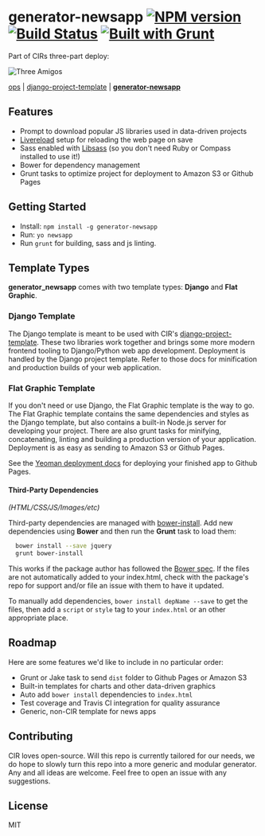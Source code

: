 # generator-newsapp [![NPM version](https://badge.fury.io/js/generator-newsapp.png)](http://badge.fury.io/js/generator-newsapp) [![Build Status](https://secure.travis-ci.org/cirlabs/generator-newsapp.png?branch=master)](http://travis-ci.org/cirlabs/generator-newsapp) [![Built with Grunt](https://cdn.gruntjs.com/builtwith.png)](http://gruntjs.com/)

Part of CIRs three-part deploy:

![Three Amigos](http://collider.com/wp-content/uploads/three-amigos-blu-ray-slice.jpg)

[ops](https://github.com/BayCitizen/ops) | [django-project-template](https://github.com/cirlabs/django-project-template) | [**generator-newsapp**](https://github.com/cirlabs/generator-newsapp/)

## Features

- Prompt to download popular JS libraries used in data-driven projects
- [Livereload](http://livereload.com/) setup for reloading the web page on save
- Sass enabled with [Libsass](https://github.com/hcatlin/libsass) (so you don't need Ruby or Compass installed to use it!)
- Bower for dependency management
- Grunt tasks to optimize project for deployment to Amazon S3 or Github Pages

## Getting Started

- Install: `npm install -g generator-newsapp`
- Run: `yo newsapp`
- Run `grunt` for building, sass and js linting.

## Template Types

__generator_newsapp__ comes with two template types: __Django__ and __Flat Graphic__.

### Django Template
The Django template is meant to be used with CIR's [django-project-template](https://github.com/cirlabs/django-project-template). These two libraries work together and brings some more modern frontend tooling to Django/Python web app development. Deployment is handled by the Django project template. Refer to those docs for minification and production builds of your web application.

### Flat Graphic Template
If you don't need or use Django, the Flat Graphic template is the way to go. The Flat Graphic template contains the same dependencies and styles as the Django template, but also contains a built-in Node.js server for developing your project. There are also grunt tasks for minifying, concatenating, linting and building a production version of your application. Deployment is as easy as sending to Amazon S3 or Github Pages.

See the [Yeoman deployment docs](http://yeoman.io/deployment.html) for deploying your finished app to Github Pages. 

#### Third-Party Dependencies

*(HTML/CSS/JS/Images/etc)*

Third-party dependencies are managed with [bower-install](https://github.com/stephenplusplus/grunt-bower-install). Add new dependencies using **Bower** and then run the **Grunt** task to load them:

```bash
  bower install --save jquery
  grunt bower-install
```

This works if the package author has followed the [Bower spec](https://github.com/bower/bower.json-spec). If the files are not automatically added to your index.html, check with the package's repo for support and/or file an issue with them to have it updated.

To manually add dependencies, `bower install depName --save` to get the files, then add a `script` or `style` tag to your `index.html` or an other appropriate place.


## Roadmap
Here are some features we'd like to include in no particular order:

- Grunt or Jake task to send `dist` folder to Github Pages or Amazon S3
- Built-in templates for charts and other data-driven graphics
- Auto add `bower install` dependencies to `index.html`
- Test coverage and Travis CI integration for quality assurance
- Generic, non-CIR template for news apps

## Contributing
CIR loves open-source. Will this repo is currently tailored for our needs, we do hope to slowly turn this repo into a more generic and modular generator. Any and all ideas are welcome. Feel free to open an issue with any suggestions.

## License
MIT